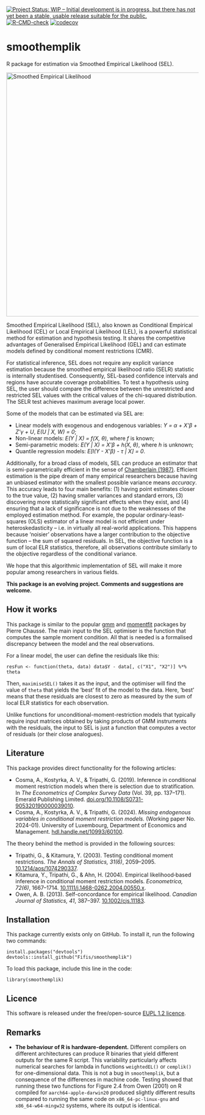 <!-- badges: start -->
[![Project Status: WIP – Initial development is in progress, but there has not yet been a stable, usable release suitable for the public.](https://www.repostatus.org/badges/latest/wip.svg)](https://www.repostatus.org/#wip)
[![R-CMD-check](https://github.com/Fifis/smoothemplik/actions/workflows/R-CMD-check.yaml/badge.svg)](https://github.com/Fifis/smoothemplik/actions/workflows/R-CMD-check.yaml)
[![codecov](https://codecov.io/gh/Fifis/smoothemplik/graph/badge.svg?token=LYXLUYWY5X)](https://app.codecov.io/gh/Fifis/smoothemplik)
<!-- badges: end -->

# smoothemplik

R package for estimation via Smoothed Empirical Likelihood (SEL).

<img src="https://kostyrka.lu/user/pages/05.programming/10.smoothemplik-package/smoothed-empirical-likelihood-r-package.png" alt="Smoothed Empirical Likelihood" width="640"/>

Smoothed Empirical Likelihood (SEL), also known as Conditional Empirical Likelihood (CEL) or Local Empirical Likelihood (LEL), is a powerful statistical method for estimation and hypothesis testing.
It shares the competitive advantages of Generalised Empirical Likelihood (GEL) and can estimate models defined by conditional moment restrictions (CMR).

For statistical inference, SEL does not require any explicit variance estimation because the smoothed empirical likelihood ratio (SELR) statistic is internally studentised.
Consequently, SEL-based confidence intervals and regions have accurate coverage probabilities.
To test a hypothesis using SEL, the user should compare the difference between the unrestricted and restricted SEL values with the critical values of the chi-squared distribution.
The SELR test achieves maximum average local power.

Some of the models that can be estimated via SEL are:
- Linear models with exogenous and endogenous variables: *Y = α + X'β + Z'γ + U*, *E(U | X, W) = 0*;
- Non-linear models: *E(Y | X) = f(X, θ)*, where *f* is known;
- Semi-parametric models: *E(Y | X) = X'β + h(X, θ)*, where *h* is unknown;
- Quantile regression models: *E[I(Y - X'β) - τ | X] = 0*.

Additionally, for a broad class of models, SEL can produce an estimator that is semi-parametrically efficient in the sense of [Chamberlain (1987)](https://doi.org/10.1016/0304-4076(87)90015-7).
Efficient estimation is the pipe dream of many empirical researchers because having an unbiased estimator with the smallest possible variance means *accuracy*.
This accuracy leads to four main benefits: (1) having point estimates closer to the true value, (2) having smaller variances and standard errors, (3) discovering more statistically significant effects when they exist, and (4) ensuring that a lack of significance is not due to the weaknesses of the employed estimation method.
For example, the popular ordinary-least-squares (OLS) estimator of a linear model is not efficient under heteroskedasticity – i.e. in virtually all real-world applications.
This happens because ‘noisier’ observations have a larger contribution to the objective function – the sum of squared residuals.
In SEL, the objective function is a sum of local ELR statistics, therefore, all observations contribute similarly to the objective regardless of the conditional variance.

We hope that this algorithmic implementation of SEL will make it more popular among researchers in various fields.

**This package is an evolving project. Comments and suggestions are welcome.**

## How it works

This package is similar to the popular [gmm](https://CRAN.R-project.org/package=gmm) and [momentfit](https://CRAN.R-project.org/package=momentfit) packages by Pierre Chaussé.
The main input to the SEL optimiser is the function that computes the sample moment condition.
All that is needed is a formalised discrepancy between the model and the real observations.

For a linear model, the user can define the residuals like this:
```{r}
resFun <- function(theta, data) data$Y - data[, c("X1", "X2")] %*% theta
```
Then, `maximiseSEL()` takes it as the input, and the optimiser will find the value of `theta` that yields the ‘best’ fit of the model to the data.
Here, ‘best’ means that these residuals are closest to zero as measured by the sum of local ELR statistics for each observation.

Unlike functions for unconditional-moment-restriction models that typically require input matrices obtained by taking products of GMM instruments with the residuals, the input to SEL is just a function that computes a vector of residuals (or their close analogues).

## Literature

This package provides direct functionality for the following articles:

* Cosma, A., Kostyrka, A. V., & Tripathi, G. (2019). Inference in conditional moment restriction models when there is selection due to stratification. In *The Econometrics of Complex Survey Data* (Vol. 39, pp. 137–171). Emerald Publishing Limited. [doi.org/10.1108/S0731-905320190000039010](https://doi.org/10.1108/S0731-905320190000039010).
* Cosma, A., Kostyrka, A. V., & Tripathi, G. (2024). *Missing endogenous variables in conditional moment restriction models.* (Working paper No. 2024-01). University of Luxembourg, Department of Economics and Management. [hdl.handle.net/10993/60100](hdl.handle.net/10993/60100).

The theory behind the method is provided in the following sources:

* Tripathi, G., & Kitamura, Y. (2003). Testing conditional moment restrictions. *The Annals of Statistics, 31(6)*, 2059–2095.  [10.1214/aos/1074290337](https://doi.org/10.1214/aos/1074290337).
* Kitamura, Y., Tripathi, G., & Ahn, H. (2004). Empirical likelihood‐based inference in conditional moment restriction models. *Econometrica, 72(6)*, 1667–1714. [10.1111/j.1468-0262.2004.00550.x](https://doi.org/10.1111/j.1468-0262.2004.00550.x).
* Owen, A. B. (2013). Self-concordance for empirical likelihood. *Canadian Journal of Statistics, 41*, 387–397. [10.1002/cjs.11183](https://doi.org/10.1002/cjs.11183).

## Installation

This package currently exists only on GitHub. To install it, run the following two commands:
```{r}
install.packages("devtools")
devtools::install_github("Fifis/smoothemplik")
```

To load this package, include this line in the code:
```{r}
library(smoothemplik)
```

## Licence

This software is released under the free/open-source [EUPL 1.2 licence](https://joinup.ec.europa.eu/collection/eupl/eupl-text-eupl-12).


## Remarks

- **The behaviour of R is hardware-dependent.** Different compilers on different
  architectures can produce R binaries that yield different outputs for the same R script.
  This variability particularly affects numerical searches for lambda in functions
  `weightedEL()` or `cemplik()` for one-dimensional data. This is not a bug in
  `smoothemplik`, but a consequence of the differences in machine code. Testing showed that
  running these two functions for Figure 2.4 from Owen (2001) on R compiled for
  `aarch64-apple-darwin20` produced slightly different results compared to running the same
  code on `x86_64-pc-linux-gnu` and `x86_64-w64-mingw32` systems, where its output is identical.

